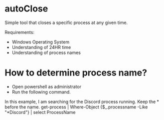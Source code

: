 # autoClose

Simple tool that closes a specific process at any given time.

Requirements:
- Windows Operating System
- Understanding of 24HR time
- Understanding of process names


# How to determine process name?
- Open powershell as administrator
- Run the following command.

In this example, I am searching for the Discord process running. Keep the * before the name.
get-process | Where-Object {$_.processname -Like "*Discord"} | select ProcessName
